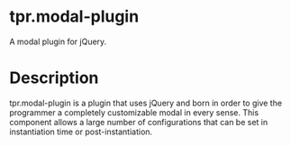 # tpr.modal-plugin
A modal plugin for jQuery.

# Description
tpr.modal-plugin is a plugin that uses jQuery and born in order to give the programmer a completely customizable modal in every sense. This component allows a large number of configurations that can be set in instantiation time or post-instantiation.